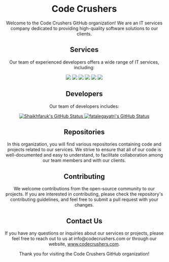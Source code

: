 <!-- Title -->
<h1 align="center">Code Crushers</h1>

<!-- Description -->
<p align="center">Welcome to the Code Crushers GitHub organization! We are an IT services company dedicated to providing high-quality software solutions to our clients.</p>

<!-- Services -->
<h2 align="center">Services</h2>
<p align="center">Our team of experienced developers offers a wide range of IT services, including:</p>

<div align="center">
  
  <img src="https://img.shields.io/badge/-Web%20Development-blueviolet?style=for-the-badge">
  <img src="https://img.shields.io/badge/-Mobile%20App%20Development-blueviolet?style=for-the-badge">
  <img src="https://img.shields.io/badge/-Custom%20Software%20Development-blueviolet?style=for-the-badge">
  <img src="https://img.shields.io/badge/-IT%20Consulting-blueviolet?style=for-the-badge">
  <img src="https://img.shields.io/badge/-Quality%20Assurance%20and%20Testing-blueviolet?style=for-the-badge">
  <img src="https://img.shields.io/badge/-DevOps%20and%20Cloud%20Solutions-blueviolet?style=for-the-badge">
  
</div>

<!-- Developers -->
<h2 align="center">Developers</h2>
<p align="center">Our team of developers includes:</p>
<div align="center">
  
  <!-- Shaikhfaruk -->
  <a href="https://github.com/Shaikhfaruk">
    <img src="https://img.shields.io/github/followers/Shaikhfaruk?label=Shaikhfaruk&style=social" alt="Shaikhfaruk's GitHub Status">
  </a>
  
  <!-- fatalegayatri -->
  <a href="https://github.com/fatalegayatri">
    <img src="https://img.shields.io/github/followers/fatalegayatri?label=fatalegayatri&style=social" alt="fatalegayatri's GitHub Status">
  </a>
  
</div>

<!-- Repositories -->
<h2 align="center">Repositories</h2>
<p align="center">In this organization, you will find various repositories containing code and projects related to our services. We strive to ensure that all of our code is well-documented and easy to understand, to facilitate collaboration among our team members and with our clients.</p>

<!-- Contributing -->
<h2 align="center">Contributing</h2>
<p align="center">We welcome contributions from the open-source community to our projects. If you are interested in contributing, please check the repository's contributing guidelines, and feel free to submit a pull request with your changes.</p>

<!-- Contact Us -->
<h2 align="center">Contact Us</h2>
<p align="center">If you have any questions or inquiries about our services or projects, please feel free to reach out to us at info@codecrushers.com or through our website, <a href="http://www.codecrushers.com">www.codecrushers.com</a>.</p>

<!-- Footer -->
<p align="center">Thank you for visiting the Code Crushers GitHub organization!</p>

